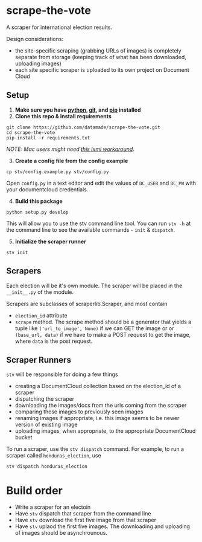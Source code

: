 # scrape-the-vote
A scraper for international election results. 

Design considerations:
- the site-specific scraping (grabbing URLs of images) is completely separate from storage (keeping track of what has been downloaded, uploading images)
- each site specific scraper is uploaded to its own project on Document Cloud

## Setup
1. **Make sure you have [python](https://www.python.org/), [git](http://www.git-scm.com/), and [pip](https://pip.pypa.io/en/stable/) installed**
2. **Clone this repo & install requirements**
  
  ```
  git clone https://github.com/datamade/scrape-the-vote.git
  cd scrape-the-vote
  pip install -r requirements.txt
  ```
  
  *NOTE: Mac users might need [this lxml workaround](http://stackoverflow.com/questions/22313407/clang-error-unknown-argument-mno-fused-madd-python-package-installation-fa).*
  
3. **Create a config file from the config example**
  
  ```
  cp stv/config.example.py stv/config.py
  ```

  Open ```config.py``` in a text editor and edit the values of ```DC_USER``` and ```DC_PW``` with your documentcloud credentials.

4. **Build this package**
  ```
  python setup.py develop
  ```
  This will allow you to use the stv command line tool. You can run `stv -h` at the command line to see the available commands - `init` & `dispatch`.
  
5. **Initialize the scraper runner**
  ```
  stv init
  ```

## Scrapers
Each election will be it's own module. The scraper will be placed in the `__init__.py` of the module.

Scrapers are subclasses of scraperlib.Scraper, and most contain

- `election_id` attribute
- `scrape` method. The scrape method should be a generator that yields a tuple like `('url_to_image', None)` if we can GET the image or or `(base_url, data)` if we have to make a POST request to get the image, where `data` is the post request.


## Scraper Runners
`stv` will be responsible for doing a few things

- creating a DocumentCloud collection based on the election_id of a scraper
- dispatching the scraper
- downloading the images/docs from the urls coming from the scraper
- comparing these images to previously seen images
- renaming images if appropriate, i.e. this image seems to be newer version of existing image 
- uploading images, when appropriate, to the appropriate DocumentCloud bucket

To run a scraper, use the `stv dispatch` command. For example, to run a scraper called ```honduras_election```, use
```
stv dispatch honduras_election
```

# Build order
- Write a scraper for an electoin
- Have `stv` dispatch that scraper from the command line
- Have `stv` download the first five image from that scraper
- Have `stv` uplaod the first five images. The downloading and uploading of images should be asynchrounous.




